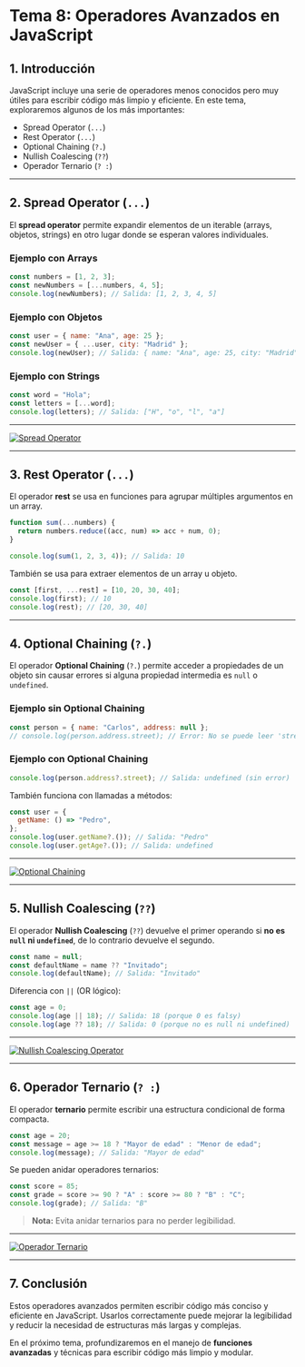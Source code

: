 # **Tema 8: Operadores Avanzados en JavaScript**

## **1. Introducción**

JavaScript incluye una serie de operadores menos conocidos pero muy útiles para escribir código más limpio y eficiente. En este tema, exploraremos algunos de los más importantes:

- Spread Operator (`...`)
- Rest Operator (`...`)
- Optional Chaining (`?.`)
- Nullish Coalescing (`??`)
- Operador Ternario (`? :`)

---

## **2. Spread Operator (`...`)**

El **spread operator** permite expandir elementos de un iterable (arrays, objetos, strings) en otro lugar donde se esperan valores individuales.

### **Ejemplo con Arrays**

```js
const numbers = [1, 2, 3];
const newNumbers = [...numbers, 4, 5];
console.log(newNumbers); // Salida: [1, 2, 3, 4, 5]
```

### **Ejemplo con Objetos**

```js
const user = { name: "Ana", age: 25 };
const newUser = { ...user, city: "Madrid" };
console.log(newUser); // Salida: { name: "Ana", age: 25, city: "Madrid" }
```

### **Ejemplo con Strings**

```js
const word = "Hola";
const letters = [...word];
console.log(letters); // Salida: ["H", "o", "l", "a"]
```

---

[![Spread Operator](https://img.youtube.com/vi/p-r0ormnYtA/0.jpg)](https://www.youtube.com/watch?v=p-r0ormnYtA&list=PLzA2VyZwsq__JeA3Xa02uWT08Ljji931m)

---

## **3. Rest Operator (`...`)**

El operador **rest** se usa en funciones para agrupar múltiples argumentos en un array.

```js
function sum(...numbers) {
  return numbers.reduce((acc, num) => acc + num, 0);
}

console.log(sum(1, 2, 3, 4)); // Salida: 10
```

También se usa para extraer elementos de un array u objeto.

```js
const [first, ...rest] = [10, 20, 30, 40];
console.log(first); // 10
console.log(rest); // [20, 30, 40]
```

---

## **4. Optional Chaining (`?.`)**

El operador **Optional Chaining** (`?.`) permite acceder a propiedades de un objeto sin causar errores si alguna propiedad intermedia es `null` o `undefined`.

### **Ejemplo sin Optional Chaining**

```js
const person = { name: "Carlos", address: null };
// console.log(person.address.street); // Error: No se puede leer 'street' de null
```

### **Ejemplo con Optional Chaining**

```js
console.log(person.address?.street); // Salida: undefined (sin error)
```

También funciona con llamadas a métodos:

```js
const user = {
  getName: () => "Pedro",
};
console.log(user.getName?.()); // Salida: "Pedro"
console.log(user.getAge?.()); // Salida: undefined
```

---

[![Optional Chaining](https://img.youtube.com/vi/0JNIXEZu3v0/0.jpg)](https://www.youtube.com/watch?v=0JNIXEZu3v0&list=PLzA2VyZwsq__JeA3Xa02uWT08Ljji931m)

---

## **5. Nullish Coalescing (`??`)**

El operador **Nullish Coalescing** (`??`) devuelve el primer operando si **no es `null` ni `undefined`**, de lo contrario devuelve el segundo.

```js
const name = null;
const defaultName = name ?? "Invitado";
console.log(defaultName); // Salida: "Invitado"
```

Diferencia con `||` (OR lógico):

```js
const age = 0;
console.log(age || 18); // Salida: 18 (porque 0 es falsy)
console.log(age ?? 18); // Salida: 0 (porque no es null ni undefined)
```

---

[![Nullish Coalescing Operator](https://img.youtube.com/vi/zkdF0wyNI-w/0.jpg)](https://www.youtube.com/watch?v=zkdF0wyNI-w&list=PLzA2VyZwsq__JeA3Xa02uWT08Ljji931m)

---

## **6. Operador Ternario (`? :`)**

El operador **ternario** permite escribir una estructura condicional de forma compacta.

```js
const age = 20;
const message = age >= 18 ? "Mayor de edad" : "Menor de edad";
console.log(message); // Salida: "Mayor de edad"
```

Se pueden anidar operadores ternarios:

```js
const score = 85;
const grade = score >= 90 ? "A" : score >= 80 ? "B" : "C";
console.log(grade); // Salida: "B"
```

> **Nota:** Evita anidar ternarios para no perder legibilidad.

---

[![Operador Ternario](https://img.youtube.com/vi/CAFZ1y4Dzvo/0.jpg)](https://www.youtube.com/watch?v=CAFZ1y4Dzvo&list=PLzA2VyZwsq__JeA3Xa02uWT08Ljji931m)

---

## **7. Conclusión**

Estos operadores avanzados permiten escribir código más conciso y eficiente en JavaScript. Usarlos correctamente puede mejorar la legibilidad y reducir la necesidad de estructuras más largas y complejas.

En el próximo tema, profundizaremos en el manejo de **funciones avanzadas** y técnicas para escribir código más limpio y modular.
